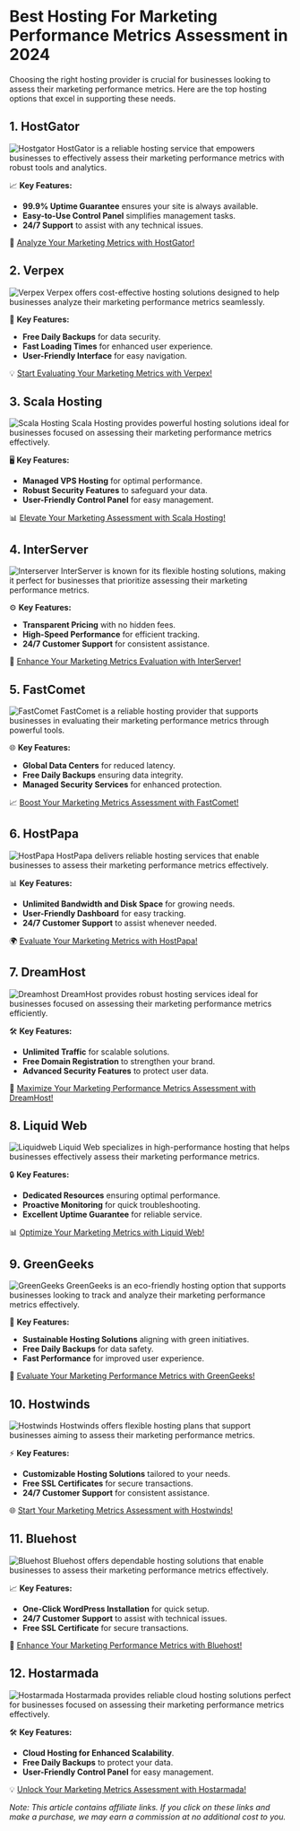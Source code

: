 # Best Hosting For Marketing Performance Metrics Assessment in 2024

Choosing the right hosting provider is crucial for businesses looking to assess their marketing performance metrics. Here are the top hosting options that excel in supporting these needs.

## 1. **HostGator**

![Hostgator](https://i.imgur.com/BcVkH57.jpeg "Hostgator Hosting")
HostGator is a reliable hosting service that empowers businesses to effectively assess their marketing performance metrics with robust tools and analytics.

📈 **Key Features:**
- **99.9% Uptime Guarantee** ensures your site is always available.
- **Easy-to-Use Control Panel** simplifies management tasks.
- **24/7 Support** to assist with any technical issues.

🌟 [Analyze Your Marketing Metrics with HostGator!](https://snipitx.com/hostgator-jy)

## 2. **Verpex**

![Verpex](https://i.imgur.com/6x5LhiS.jpeg "Verpex Hosting")
Verpex offers cost-effective hosting solutions designed to help businesses analyze their marketing performance metrics seamlessly.

🔑 **Key Features:**
- **Free Daily Backups** for data security.
- **Fast Loading Times** for enhanced user experience.
- **User-Friendly Interface** for easy navigation.

💡 [Start Evaluating Your Marketing Metrics with Verpex!](https://snipitx.com/verpex-jy)

## 3. **Scala Hosting**

![Scala Hosting](https://i.imgur.com/uJ5JIK3.png "Scala Web Hosting")
Scala Hosting provides powerful hosting solutions ideal for businesses focused on assessing their marketing performance metrics effectively.

🖥️ **Key Features:**
- **Managed VPS Hosting** for optimal performance.
- **Robust Security Features** to safeguard your data.
- **User-Friendly Control Panel** for easy management.

📊 [Elevate Your Marketing Assessment with Scala Hosting!](https://snipitx.com/scala-jy)

## 4. **InterServer**

![Interserver](https://i.imgur.com/OM5dOEW.jpeg "Interserver Hosting")
InterServer is known for its flexible hosting solutions, making it perfect for businesses that prioritize assessing their marketing performance metrics.

⚙️ **Key Features:**
- **Transparent Pricing** with no hidden fees.
- **High-Speed Performance** for efficient tracking.
- **24/7 Customer Support** for consistent assistance.

🚀 [Enhance Your Marketing Metrics Evaluation with InterServer!](https://snipitx.com/interserver-jy)

## 5. **FastComet**

![FastComet](https://i.imgur.com/7qgXuWp.png "FastComet Hosting")
FastComet is a reliable hosting provider that supports businesses in evaluating their marketing performance metrics through powerful tools.

🌐 **Key Features:**
- **Global Data Centers** for reduced latency.
- **Free Daily Backups** ensuring data integrity.
- **Managed Security Services** for enhanced protection.

📈 [Boost Your Marketing Metrics Assessment with FastComet!](https://snipitx.com/fastcomet-jy)

## 6. **HostPapa**

![HostPapa](https://i.imgur.com/ouDTkvl.jpeg "HostPapa Hosting")
HostPapa delivers reliable hosting services that enable businesses to assess their marketing performance metrics effectively.

📊 **Key Features:**
- **Unlimited Bandwidth and Disk Space** for growing needs.
- **User-Friendly Dashboard** for easy tracking.
- **24/7 Customer Support** to assist whenever needed.

🌍 [Evaluate Your Marketing Metrics with HostPapa!](https://snipitx.com/hostpapa-jy)

## 7. **DreamHost**

![Dreamhost](https://i.imgur.com/rXIg8ip.jpeg "Dreamhost Hosting")
DreamHost provides robust hosting services ideal for businesses focused on assessing their marketing performance metrics efficiently.

🛠️ **Key Features:**
- **Unlimited Traffic** for scalable solutions.
- **Free Domain Registration** to strengthen your brand.
- **Advanced Security Features** to protect user data.

🚀 [Maximize Your Marketing Performance Metrics Assessment with DreamHost!](https://snipitx.com/dreamhost-jy)

## 8. **Liquid Web**

![Liquidweb](https://i.imgur.com/4IvT9SC.jpeg "Liquidweb Hosting")
Liquid Web specializes in high-performance hosting that helps businesses effectively assess their marketing performance metrics.

🔒 **Key Features:**
- **Dedicated Resources** ensuring optimal performance.
- **Proactive Monitoring** for quick troubleshooting.
- **Excellent Uptime Guarantee** for reliable service.

📊 [Optimize Your Marketing Metrics with Liquid Web!](https://snipitx.com/liquidweb-jy)

## 9. **GreenGeeks**

![GreenGeeks](https://i.imgur.com/eEwuntu.jpg "GreenGeeks Hosting")
GreenGeeks is an eco-friendly hosting option that supports businesses looking to track and analyze their marketing performance metrics effectively.

🌱 **Key Features:**
- **Sustainable Hosting Solutions** aligning with green initiatives.
- **Free Daily Backups** for data safety.
- **Fast Performance** for improved user experience.

💚 [Evaluate Your Marketing Performance Metrics with GreenGeeks!](https://snipitx.com/greengeeks-jy)

## 10. **Hostwinds**

![Hostwinds](https://i.imgur.com/53aSNXx.jpeg "Hostwinds Hosting")
Hostwinds offers flexible hosting plans that support businesses aiming to assess their marketing performance metrics.

⚡ **Key Features:**
- **Customizable Hosting Solutions** tailored to your needs.
- **Free SSL Certificates** for secure transactions.
- **24/7 Customer Support** for consistent assistance.

🌐 [Start Your Marketing Metrics Assessment with Hostwinds!](https://snipitx.com/hostwinds-jy)

## 11. **Bluehost**

![Bluehost](https://i.imgur.com/PasFF9E.jpeg "Bluehost Hosting")
Bluehost offers dependable hosting solutions that enable businesses to assess their marketing performance metrics effectively.

📈 **Key Features:**
- **One-Click WordPress Installation** for quick setup.
- **24/7 Customer Support** to assist with technical issues.
- **Free SSL Certificate** for secure transactions.

🔗 [Enhance Your Marketing Performance Metrics with Bluehost!](https://snipitx.com/bluehost-jy)

## 12. **Hostarmada**

![Hostarmada](https://i.imgur.com/KFbdf3o.jpeg "Hostarmada Hosting")
Hostarmada provides reliable cloud hosting solutions perfect for businesses focused on assessing their marketing performance metrics effectively.

🛠️ **Key Features:**
- **Cloud Hosting for Enhanced Scalability**.
- **Free Daily Backups** to protect your data.
- **User-Friendly Control Panel** for easy management.

💡 [Unlock Your Marketing Metrics Assessment with Hostarmada!](https://snipitx.com/hostarmada-jy)

*Note: This article contains affiliate links. If you click on these links and make a purchase, we may earn a commission at no additional cost to you.*
